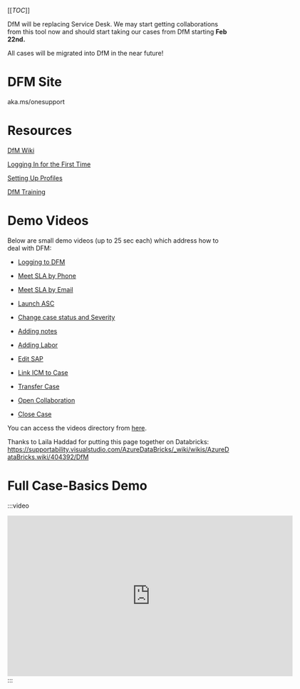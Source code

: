 [[_TOC_]]



DfM will be replacing Service Desk. We may start getting collaborations from this tool now and should start taking our cases from DfM starting **Feb **22nd.****

All cases will be migrated into DfM in the near future!

# DFM Site
aka.ms/onesupport

# Resources
[DfM Wiki](https://dev.azure.com/CSSToolsPM/Dynamics%20for%20Microsoft/_wiki/wikis/DfM/59/Welcome)

[Logging In for the First Time](https://dev.azure.com/CSSToolsPM/Dynamics%20for%20Microsoft/_wiki/wikis/DfM/9/READ-ME-New-Users)

[Setting Up Profiles](https://dev.azure.com/CSSToolsPM/Dynamics%20for%20Microsoft/_wiki/wikis/DfM/38/Getting-Started-Set-Up?anchor=setup-a-browser-profile)

[DfM Training](https://microsoftlmsap2.lms.sapsf.com/learning/user/learning/program/viewProgramDetails.do?OWASP_CSRFTOKEN=SUTU-CI7F-FB1P-HPGN-FMTS-W1SW-V0ZQ-C1XJ&fromSF=Y&programID=DfM_Dynamics_365_for_CSS&menuGroup=Learning&menuItem=Cur&fromDeepLink=true&hideProgramDetailsBackLink=true)

# Demo Videos
Below are small demo videos (up to 25 sec each) which address how to deal with DFM:

- [Logging to DFM]( https://microsofteur-my.sharepoint.com/:v:/g/personal/alsaleh_microsoft_com/EW_jL_Rf8AhLmTJjz52CB1EBp9VOrLLJrIARFzvJ67V-Pw?e=D0g9zY)

- [Meet SLA by Phone]( https://microsofteur-my.sharepoint.com/:v:/g/personal/alsaleh_microsoft_com/ETk8f-KWbQJFm2KpEWs7qBgBZvm-JF9emd56ya_cT-IK3Q?e=abUVoo)

- [Meet SLA by Email]( https://microsofteur-my.sharepoint.com/:v:/g/personal/alsaleh_microsoft_com/ESL95X4KpsVMhzbZHOfA7vgBwALD9yGtknSyjGog9MJpTQ?e=qERRBJ)

- [Launch ASC]( https://microsofteur-my.sharepoint.com/:v:/g/personal/alsaleh_microsoft_com/EdR6htGEBmNApUD2AnDlnbMB6OVwLfut68g9ovzvB07sFg?e=MO53xe)

- [Change case status and Severity]( https://microsofteur-my.sharepoint.com/:v:/g/personal/alsaleh_microsoft_com/EaLcXz5xdMpPntEfvlW27KwBkiXbYJyFQzCWDwiHmNObTA?e=u713cd)

- [Adding notes]( https://microsofteur-my.sharepoint.com/:v:/g/personal/alsaleh_microsoft_com/EZXXi8p0LC9EmznUiqFycBcBnGWLQu9pQjiClNYxYEbXsg?e=k7i9R0)

- [Adding Labor]( https://microsofteur-my.sharepoint.com/:v:/g/personal/alsaleh_microsoft_com/EYu9SmBQl7lDjJ0bTWeOpDgB2a_JM52YoYG6Yrrdzz2wZQ?e=OrRJVP)

- [Edit SAP]( https://microsofteur-my.sharepoint.com/:v:/g/personal/alsaleh_microsoft_com/EQBQa20ZbXxLlhmVm6oNkysB3gmEjMs4JHcEXVs9GB2kbA?e=CfoBwZ)

- [Link ICM to Case]( https://microsofteur-my.sharepoint.com/:v:/g/personal/alsaleh_microsoft_com/EecioVSrRhZOhwvZE8IdxK0BiRdjlcZmi5D5712KzNn1aQ?e=awh0iD)

- [Transfer Case]( https://microsofteur-my.sharepoint.com/:v:/g/personal/alsaleh_microsoft_com/EepK-PAdQDxPlgj02UBEtzkB_PU_SMr3WlLXKQYMa8DzsA?e=WbAvfa)

- [Open Collaboration]( https://microsofteur-my.sharepoint.com/:v:/g/personal/alsaleh_microsoft_com/ESg5Sh0UBQRIn83D-LuXIEoBlZWP48AAAMO1h_QOWHwbTA?e=txhulO)

- [Close Case]( https://microsofteur-my.sharepoint.com/:v:/g/personal/alsaleh_microsoft_com/EcXNcSZKJUBKrobH5qrQ2bUBfDAegJ3TlVp2NtXbN2Rw5A?e=Rjo17r)

You can access the videos directory from [here](https://microsofteur-my.sharepoint.com/:f:/g/personal/alsaleh_microsoft_com/EgldWZVesCxCgej8LLSBGIQBMiAU6_GxCsFBykMPAeOPRQ?e=NdH840).


Thanks to Laila Haddad for putting this page together on Databricks: https://supportability.visualstudio.com/AzureDataBricks/_wiki/wikis/AzureDataBricks.wiki/404392/DfM

# Full Case-Basics Demo
:::video
<iframe width="640" height="360" src="https://msit.microsoftstream.com/embed/video/2363a1ff-0400-85a8-f50c-f1eb75567446?autoplay=false&amp;showinfo=true" allowfullscreen style="border:none;"></iframe>
:::